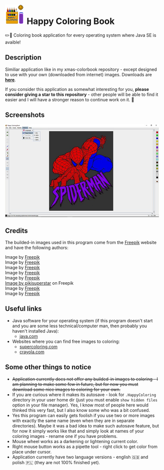# ![](https://github.com/tstamborski/happy-coloring-book/blob/main/HappyColoring/src/happycoloring/icons/coloring64.png) Happy Coloring Book
✏️🎨 Coloring book application for every operating system where Java SE is avaible!

## Description
Similiar application like in my xmas-colorbook repository - except designed to use with your own (downloaded from internet) images. Downloads are [**here**](https://github.com/tstamborski/happy-coloring-book/releases/download/v0.5/HappyColoring.jar).

If you consider this application as somewhat interesting for you, **please consider giving a star to this repository** - other people will be able to find it
easier and I will have a stronger reason to continue work on it. 🙂

## Screenshots
![](screenshot.jpg)

## Credits
The builded-in images used in this program come from the [Freepik](https://www.freepik.com) website and have the following authors:

Image by <a href="https://www.freepik.com/free-vector/hand-drawn-kawaii-coloring-book-illustration_32352994.htm#query=colouring%20book&position=0&from_view=search&track=ais">Freepik</a><br>
Image by <a href="https://www.freepik.com/free-vector/hand-drawn-kawaii-coloring-book-illustration_32352985.htm#query=colouring%20book&position=4&from_view=search&track=ais">Freepik</a><br>
Image by <a href="https://www.freepik.com/free-vector/cute-coloring-book-with-dinosaur_36488115.htm#query=colouring%20book&position=10&from_view=search&track=ais">Freepik</a><br>
Image by <a href="https://www.freepik.com/free-vector/hand-drawn-kawaii-coloring-book-with-ice-cream_32987122.htm#query=colouring%20book&position=14&from_view=search&track=ais">Freepik</a><br>
Image by <a href="https://www.freepik.com/free-vector/cute-coloring-book-with-dinosaur_36488097.htm#query=colouring%20book&position=15&from_view=search&track=ais">Freepik</a><br>
<a href="https://www.freepik.com/free-vector/hand-drawn-kawaii-coloring-book-illustration_32363833.htm#query=colouring%20book&position=38&from_view=search&track=ais">Image by pikisuperstar</a> on Freepik<br>
Image by <a href="https://www.freepik.com/free-vector/hand-drawn-animal-mandala-illustration_35097129.htm#query=colouring%20book&position=47&from_view=search&track=ais">Freepik</a><br>
Image by <a href="https://www.freepik.com/free-vector/hand-drawn-animal-mandala-illustration_35354452.htm#query=colouring%20book&position=49&from_view=search&track=ais">Freepik</a><br>

## Useful links
* Java software for your operating system (if this program doesn't start and you are some less technical/computer man, then probably you haven't installed Java):
  - [java.com](https://www.java.com/download)
* Websites where you can find free images to coloring:
  - [supercoloring.com](https://www.supercoloring.com)
  - [crayola.com](https://www.crayola.com/featured/free-coloring-pages/)

## Some other things to notice
* ~~Application currently does not offer any builded-in images to coloring - I am planning to make some few in future,
but for now you must download some nice images to coloring for your own.~~
* If you are curious where it makes its autosave - look for `.HappyColoring` directory in your user home dir (just
you must enable `show hidden files` option in your file manager). Yes, I know most of people here would thinked this
very fast, but I also know some who was a bit confused.
* Yes this program can easily gets foolish if you use two or more images with exactly the same name (even when they are
in separate directories). Maybe it was a bad idea to make such autosave feature, but for now it simply works like that and
simply look at names of your coloring images - rename one if you have problems.
* Mouse wheel works as a darkening or lightening current color.
* Right mouse button works as a pipette tool - right click to get color from place under cursor.
* Application currently have two language versions - english 🇬🇧 and polish 🇵🇱 (they are not 100% finished yet).
